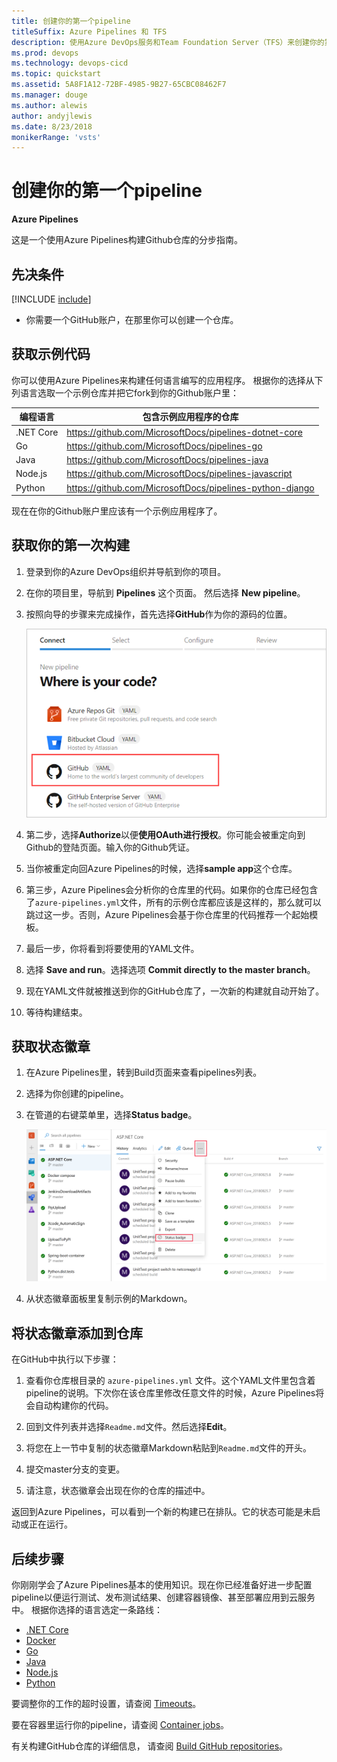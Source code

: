 ```yaml
---
title: 创建你的第一个pipeline
titleSuffix: Azure Pipelines 和 TFS
description: 使用Azure DevOps服务和Team Foundation Server（TFS）来创建你的第一个pipeline
ms.prod: devops
ms.technology: devops-cicd
ms.topic: quickstart
ms.assetid: 5A8F1A12-72BF-4985-9B27-65CBC08462F7
ms.manager: douge
ms.author: alewis
author: andyjlewis
ms.date: 8/23/2018
monikerRange: 'vsts'
---
```


# 创建你的第一个pipeline

**Azure Pipelines**

这是一个使用Azure Pipelines构建Github仓库的分步指南。

## 先决条件

[!INCLUDE [include](_shared/ci-cd-prerequisites-vsts.md)]

* 你需要一个GitHub账户，在那里你可以创建一个仓库。

## 获取示例代码

你可以使用Azure Pipelines来构建任何语言编写的应用程序。
根据你的选择从下列语言选取一个示例仓库并把它fork到你的Github账户里：

| 编程语言 | 包含示例应用程序的仓库 |
|----------------------|----------------------------|
| .NET Core | https://github.com/MicrosoftDocs/pipelines-dotnet-core |
| Go | https://github.com/MicrosoftDocs/pipelines-go |
| Java | https://github.com/MicrosoftDocs/pipelines-java |
| Node.js | https://github.com/MicrosoftDocs/pipelines-javascript |
| Python | https://github.com/MicrosoftDocs/pipelines-python-django |

现在在你的Github账户里应该有一个示例应用程序了。

## 获取你的第一次构建

1. 登录到你的Azure DevOps组织并导航到你的项目。

1. 在你的项目里，导航到 **Pipelines** 这个页面。 然后选择 **New pipeline**。

1. 按照向导的步骤来完成操作，首先选择**GitHub**作为你的源码的位置。

   ![选择 GitHub](_img/get-started-yaml/new-pipeline.png)

1. 第二步，选择**Authorize**以便**使用OAuth进行授权**。你可能会被重定向到Github的登陆页面。输入你的Github凭证。

1. 当你被重定向回Azure Pipelines的时候，选择**sample app**这个仓库。

1. 第三步，Azure Pipelines会分析你的仓库里的代码。如果你的仓库已经包含了`azure-pipelines.yml`文件，所有的示例仓库都应该是这样的，那么就可以跳过这一步。否则，Azure Pipelines会基于你仓库里的代码推荐一个起始模板。

1. 最后一步，你将看到将要使用的YAML文件。

1. 选择 **Save and run**。选择选项 **Commit directly to the master branch**。

1. 现在YAML文件就被推送到你的GitHub仓库了，一次新的构建就自动开始了。

1. 等待构建结束。

## 获取状态徽章

1. 在Azure Pipelines里，转到Build页面来查看pipelines列表。

1. 选择为你创建的pipeline。

1. 在管道的右键菜单里，选择**Status badge**。

   ![Status badge](_img/get-started-yaml/status-badge.png)

1. 从状态徽章面板里复制示例的Markdown。

## 将状态徽章添加到仓库

在GitHub中执行以下步骤：

1. 查看你仓库根目录的 `azure-pipelines.yml` 文件。这个YAML文件里包含着pipeline的说明。下次你在该仓库里修改任意文件的时候，Azure Pipelines将会自动构建你的代码。

1. 回到文件列表并选择`Readme.md`文件。然后选择**Edit**。

1. 将您在上一节中复制的状态徽章Markdown粘贴到`Readme.md`文件的开头。

1. 提交master分支的变更。

1. 请注意，状态徽章会出现在你的仓库的描述中。

返回到Azure Pipelines，可以看到一个新的构建已在排队。它的状态可能是未启动或正在运行。

## 后续步骤

你刚刚学会了Azure Pipelines基本的使用知识。现在你已经准备好进一步配置pipeline以便运行测试、发布测试结果、创建容器镜像、甚至部署应用到云服务中。 根据你选择的语言选定一条路线：

* [.NET Core](languages/dotnet-core.md)
* [Docker](languages/docker.md)
* [Go](languages/go.md)
* [Java](languages/java.md)
* [Node.js](languages/javascript.md)
* [Python](languages/python.md)

要调整你的工作的超时设置，请查阅 [Timeouts](process/phases.md#timeouts)。

要在容器里运行你的pipeline，请查阅 [Container jobs](process/container-phases.md)。

有关构建GitHub仓库的详细信息， 请查阅 [Build GitHub repositories](repos/github.md)。
